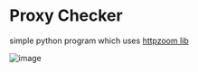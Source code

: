 # Proxy Checker
simple python program which uses [httpzoom lib](https://github.com/phishontop/sockets-wrapper)




![image](https://user-images.githubusercontent.com/69989217/196136704-7527da32-f892-49c5-9f89-66d0084ce023.png)
